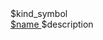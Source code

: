 <section class="prvdmwrong-api-item">
  <span class="prvdmwrong-api-itemkind">
    <span class="prvdmwrong-api-$kindkind" title="$kind_title">
      $kind_symbol
    </span>
  </span>
  <section class="prvdmwrong-api-iteminfo">
    <a href="$class/$kinds/$identifier">
      $name
    </a>
    $description
  </section>
</section>
